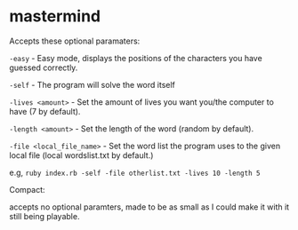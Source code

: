 # mastermind

Accepts these optional paramaters:

`-easy` - Easy mode, displays the positions of the characters you have guessed correctly.

`-self` - The program will solve the word itself 

`-lives <amount>` - Set the amount of lives you want you/the computer to have (7 by default).

`-length <amount>` - Set the length of the word (random by default).

`-file <local_file_name>` - Set the word list the program uses to the given local file (local wordslist.txt by default.)

e.g, `ruby index.rb -self -file otherlist.txt -lives 10 -length 5`



Compact: 

accepts no optional paramters, made to be as small as I could make it with it still being playable.
